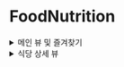 # FoodNutrition


<details>
<summary>메인 뷰 및 즐겨찾기</summary>

<!-- summary 아래 한칸 공백 두어야함 -->
  <img src="https://github.com/bdrsky2010/iOS-Technical-Project/blob/main/Team-Projects/FoodNutrition/image/main_1.png" height="500px" width="250px">
    	  <img src="https://github.com/bdrsky2010/iOS-Technical-Project/blob/main/Team-Projects/FoodNutrition/image/main_2.png" height="500px" width="250px">
    	    <img src="https://github.com/bdrsky2010/iOS-Technical-Project/blob/main/Team-Projects/FoodNutrition/image/main_3.png" height="500px" width="250px">
</details>

<details>
<summary>식당 상세 뷰</summary>

<!-- summary 아래 한칸 공백 두어야함 -->
  <img src="https://github.com/bdrsky2010/iOS-Technical-Project/blob/main/Team-Projects/FoodNutrition/image/detail_1.png" height="500px" width="250px">
    <img src="https://github.com/bdrsky2010/iOS-Technical-Project/blob/main/Team-Projects/FoodNutrition/image/recipe_1.png" height="500px" width="250px">
      <img src="https://github.com/bdrsky2010/iOS-Technical-Project/blob/main/Team-Projects/FoodNutrition/image/recipe_2.png" height="500px" width="250px">
        <img src="https://github.com/bdrsky2010/iOS-Technical-Project/blob/main/Team-Projects/FoodNutrition/image/naver_api_list.png" height="500px" width="250px">
          <img src="https://github.com/bdrsky2010/iOS-Technical-Project/blob/main/Team-Projects/FoodNutrition/image/restaurant.png" height="500px" width="250px">
            <img src="https://github.com/bdrsky2010/iOS-Technical-Project/blob/main/Team-Projects/FoodNutrition/image/webview.png" height="500px" width="250px">
</details>

